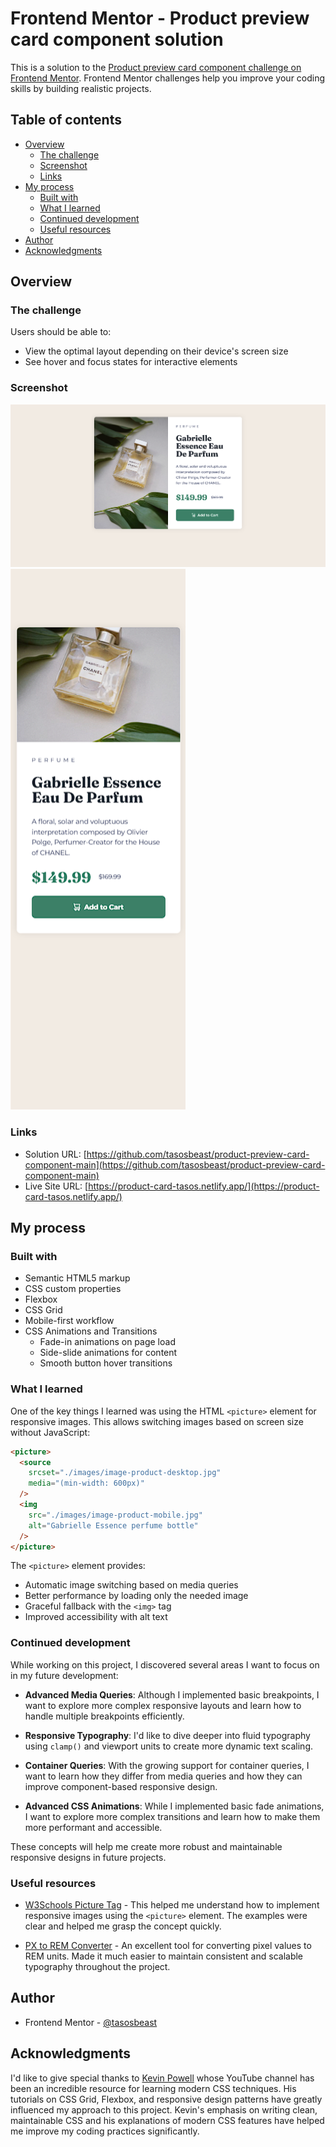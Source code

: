 # Frontend Mentor - Product preview card component solution

This is a solution to the [Product preview card component challenge on Frontend Mentor](https://www.frontendmentor.io/challenges/product-preview-card-component-GO7UmttRfa). Frontend Mentor challenges help you improve your coding skills by building realistic projects.

## Table of contents

- [Overview](#overview)
  - [The challenge](#the-challenge)
  - [Screenshot](#screenshot)
  - [Links](#links)
- [My process](#my-process)
  - [Built with](#built-with)
  - [What I learned](#what-i-learned)
  - [Continued development](#continued-development)
  - [Useful resources](#useful-resources)
- [Author](#author)
- [Acknowledgments](#acknowledgments)

## Overview

### The challenge

Users should be able to:

- View the optimal layout depending on their device's screen size
- See hover and focus states for interactive elements

### Screenshot

![desktop view](./images/Screenshot%202025-03-07%20175336.png)
![mobile view](./images/Screenshot%202025-03-07%20175413.png)

### Links

- Solution URL: [https://github.com/tasosbeast/product-preview-card-component-main](https://github.com/tasosbeast/product-preview-card-component-main)
- Live Site URL: [https://product-card-tasos.netlify.app/](https://product-card-tasos.netlify.app/)

## My process

### Built with

- Semantic HTML5 markup
- CSS custom properties
- Flexbox
- CSS Grid
- Mobile-first workflow
- CSS Animations and Transitions
  - Fade-in animations on page load
  - Side-slide animations for content
  - Smooth button hover transitions

### What I learned

One of the key things I learned was using the HTML `<picture>` element for responsive images. This allows switching images based on screen size without JavaScript:

```html
<picture>
  <source
    srcset="./images/image-product-desktop.jpg"
    media="(min-width: 600px)"
  />
  <img
    src="./images/image-product-mobile.jpg"
    alt="Gabrielle Essence perfume bottle"
  />
</picture>
```

The `<picture>` element provides:

- Automatic image switching based on media queries
- Better performance by loading only the needed image
- Graceful fallback with the `<img>` tag
- Improved accessibility with alt text

### Continued development

While working on this project, I discovered several areas I want to focus on in my future development:

- **Advanced Media Queries**: Although I implemented basic breakpoints, I want to explore more complex responsive layouts and learn how to handle multiple breakpoints efficiently.

- **Responsive Typography**: I'd like to dive deeper into fluid typography using `clamp()` and viewport units to create more dynamic text scaling.

- **Container Queries**: With the growing support for container queries, I want to learn how they differ from media queries and how they can improve component-based responsive design.

- **Advanced CSS Animations**: While I implemented basic fade animations, I want to explore more complex transitions and learn how to make them more performant and accessible.

These concepts will help me create more robust and maintainable responsive designs in future projects.

### Useful resources

- [W3Schools Picture Tag](https://www.w3schools.com/tags/tag_picture.asp) - This helped me understand how to implement responsive images using the `<picture>` element. The examples were clear and helped me grasp the concept quickly.

- [PX to REM Converter](https://nekocalc.com/px-to-rem-converter) - An excellent tool for converting pixel values to REM units. Made it much easier to maintain consistent and scalable typography throughout the project.

## Author

- Frontend Mentor - [@tasosbeast](https://www.frontendmentor.io/profile/tasosbeast)

## Acknowledgments

I'd like to give special thanks to [Kevin Powell](https://www.youtube.com/@KevinPowell) whose YouTube channel has been an incredible resource for learning modern CSS techniques. His tutorials on CSS Grid, Flexbox, and responsive design patterns have greatly influenced my approach to this project. Kevin's emphasis on writing clean, maintainable CSS and his explanations of modern CSS features have helped me improve my coding practices significantly.
